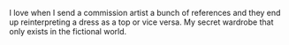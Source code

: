 I love when I send a commission artist a bunch of references and they end up reinterpreting a dress as a top or vice versa. My secret wardrobe that only exists in the fictional world.
